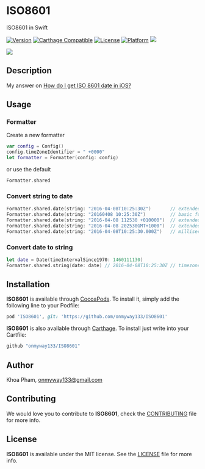 # ISO8601
ISO8601 in Swift

[![Version](https://img.shields.io/cocoapods/v/ISO8601.svg?style=flat)](http://cocoadocs.org/docsets/ISO8601)
[![Carthage Compatible](https://img.shields.io/badge/Carthage-compatible-4BC51D.svg?style=flat)](https://github.com/Carthage/Carthage)
[![License](https://img.shields.io/cocoapods/l/ISO8601.svg?style=flat)](http://cocoadocs.org/docsets/ISO8601)
[![Platform](https://img.shields.io/cocoapods/p/ISO8601.svg?style=flat)](http://cocoadocs.org/docsets/ISO8601)
<img src="https://img.shields.io/badge/%20in-swift%204.0-orange.svg">

![](Screenshots/Banner.png)

## Description

My answer on [How do I get ISO 8601 date in iOS?](http://stackoverflow.com/a/37082414/1418457)

## Usage

### Formatter

Create a new formatter

```swift
var config = Config()
config.timeZoneIdentifier = " +0000"
let formatter = Formatter(config: config)
```

or use the default

```swift
Formatter.shared
```

### Convert string to date

```swift
Formatter.shared.date(string: "2016-04-08T10:25:30Z")		// extended format with Z
Formatter.shared.date(string: "20160408 10:25:30Z")			// basic format with Z
Formatter.shared.date(string: "2016-04-08 112530 +010000")	// extended format with timezone offset
Formatter.shared.date(string: "2016-04-08 202530GMT+1000")	// extended format with GMT
Formatter.shared.date(string: "2016-04-08T10:25:30.000Z")	// milliseconds
```

### Convert date to string

```swift
let date = Date(timeIntervalSince1970: 1460111130)
Formatter.shared.string(date: date) // 2016-04-08T10:25:30Z	// timezone Z
```

## Installation

**ISO8601** is available through [CocoaPods](http://cocoapods.org). To install
it, simply add the following line to your Podfile:

```ruby
pod 'ISO8601', git: 'https://github.com/onmyway133/ISO8601'
```

**ISO8601** is also available through [Carthage](https://github.com/Carthage/Carthage).
To install just write into your Cartfile:

```ruby
github "onmyway133/ISO8601"
```

## Author

Khoa Pham, onmyway133@gmail.com

## Contributing

We would love you to contribute to **ISO8601**, check the [CONTRIBUTING](https://github.com/onmyway133/ISO8601/blob/master/CONTRIBUTING.md) file for more info.

## License

**ISO8601** is available under the MIT license. See the [LICENSE](https://github.com/onmyway133/ISO8601/blob/master/LICENSE.md) file for more info.
